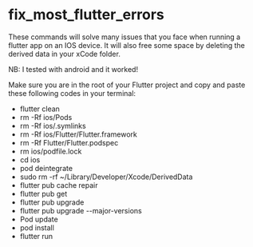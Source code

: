 # fix_most_flutter_errors



These commands will solve many issues that you face when running a flutter app on an IOS device. It will also free some space by deleting the derived data in your xCode folder.

NB: I tested with android and it worked!

Make sure you are in the root of your Flutter project and copy and paste these following codes in your terminal:




- flutter clean 
- rm -Rf ios/Pods 
- rm -Rf ios/.symlinks 
- rm -Rf ios/Flutter/Flutter.framework 
- rm -Rf Flutter/Flutter.podspec 
- rm ios/podfile.lock 
- cd ios 
- pod deintegrate 
- sudo rm -rf ~/Library/Developer/Xcode/DerivedData 
- flutter pub cache repair 
- flutter pub get 
- flutter pub upgrade 
- flutter pub upgrade --major-versions 
- Pod update 
- pod install 
- flutter run
